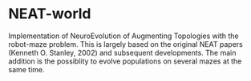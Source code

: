 # NEAT-world
Implementation of NeuroEvolution of Augmenting Topologies with the robot-maze problem. This is largely based on the original NEAT papers (Kenneth O. Stanley, 2002) and subsequent developments. The main addition is the possiblity to evolve populations on several mazes at the same time.

